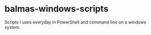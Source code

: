 # balmas-windows-scripts
Scripts I uses everyday in PowerShell and command line on a windows system.
